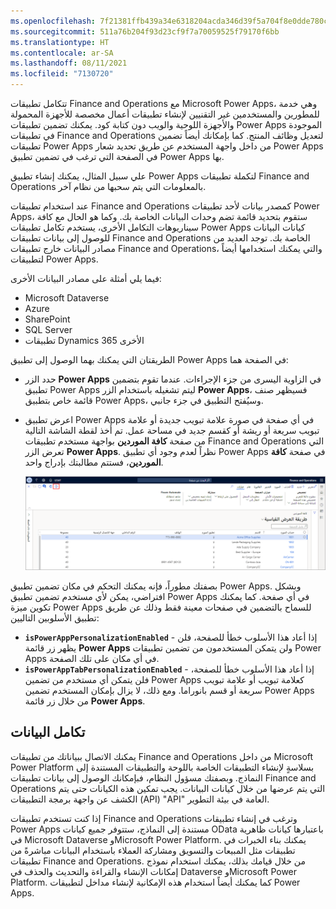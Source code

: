 ```yaml
---
ms.openlocfilehash: 7f21381ffb439a34e6318204acda346d39f5a704f8e0dde780c5f02c838574fe
ms.sourcegitcommit: 511a76b204f93d23cf9f7a70059525f79170f6bb
ms.translationtype: HT
ms.contentlocale: ar-SA
ms.lasthandoff: 08/11/2021
ms.locfileid: "7130720"
---
```

تتكامل تطبيقات Finance and Operations مع Microsoft Power Apps، وهي خدمة للمطورين والمستخدمين غير التقنيين لإنشاء تطبيقات أعمال مخصصة للأجهزة المحمولة والأجهزة اللوحية والويب دون كتابة كود.
يمكنك تضمين تطبيقات Power Apps الموجودة في تطبيقات Finance and Operations لتعديل وظائف المنتج. كما بإمكانك أيضاً تضمين تطبيقات Power Apps من داخل واجهة المستخدم عن طريق تحديد شعار Power Apps في الصفحة التي ترغب في تضمين تطبيق Power Apps بها.

علي سبيل المثال، يمكنك إنشاء تطبيق Power Apps لتكملة تطبيقات Finance and Operations بالمعلومات التي يتم سحبها من نظام آخر.

عند استخدام تطبيقات Finance and Operations كمصدر بيانات لأحد تطبيقات Power Apps، ستقوم بتحديد قائمة تضم وحدات البيانات الخاصة بك. وكما هو الحال مع كافة سيناريوهات التكامل الأخرى، يستخدم تكامل تطبيقات Power Apps كيانات البيانات للوصول إلى بيانات تطبيقات Finance and Operations الخاصة بك. توجد العديد من مصادر البيانات خارج تطبيقات Finance and Operations، والتي يمكنك استخدامها أيضاً لتطبيقات Power Apps. 

فيما يلي أمثلة على مصادر البيانات الأخرى:

- Microsoft Dataverse
- Azure
- SharePoint
- SQL Server
- تطبيقات Dynamics 365 الأخرى

الطريقتان التي يمكنك بهما الوصول إلى تطبيق Power Apps في الصفحة هما:

-   حدد الزر **Power Apps** في الزاوية اليسرى من جزء الإجراءات. عندما تقوم بتضمين تطبيق Power Apps ليتم تشغيله باستخدام الزر **Power Apps**، فسيظهر صنف قائمة خاص بتطبيق Power Apps، وسيُفتح التطبيق في جزء جانبي.
-   اعرض تطبيق Power Apps في أي صفحة في صورة علامة تبويب جديدة أو علامة تبويب سريعة أو ريشة أو كقسم جديد في مساحة عمل. تم أخذ لقطة الشاشة التالية من صفحة **كافة الموردين** بواجهة مستخدم تطبيقات Finance and Operations التي تعرض الزر **Power Apps**. نظراً لعدم وجود أي تطبيق Power Apps في صفحة **كافة الموردين**، فستتم مطالبتك بإدراج واحد.
    
    [![صفحة كافة البائعين التي يتم فيها تمييز زر PowerApp. عند تحديد هذا الزر، فإنه يفتح خيار قائمة من أجل "إدراج PowerApp".](../media/insert-powerapp.png)](../media/insert-powerapp.png#lightbox)

بصفتك مطوراً، فإنه يمكنك التحكم في مكان تضمين تطبيق Power Apps.
وبشكل افتراضي، يمكن لأي مستخدم تضمين تطبيق Power Apps في أي صفحة. كما يمكنك تكوين ميزة Power Apps للسماح بالتضمين في صفحات معينة فقط وذلك عن طريق تطبيق الأسلوبين التاليين:

-   **`isPowerAppPersonalizationEnabled`** - إذا أعاد هذا الأسلوب خطأ للصفحة، فلن يظهر زر قائمة **Power Apps** ولن يتمكن المستخدمون من تضمين تطبيقات Power Apps في أي مكان على تلك الصفحة.
-   **`isPowerAppTabPersonalizationEnabled`** - إذا أعاد هذا الأسلوب خطأ للصفحة، فلن يتمكن أي مستخدم من تضمين Power Apps كعلامة تبويب أو علامة تبويب سريعة أو قسم بانوراما. ومع ذلك، لا يزال بإمكان المستخدم تضمين Power Apps من خلال زر قائمة **Power Apps**. 

## <a name="data-integration"></a>تكامل البيانات 
يمكنك الاتصال ببياناتك من تطبيقات Finance and Operations من داخل Microsoft Power Platform بسلاسةٍ لإنشاء التطبيقات الخاصة باللوحة والتطبيقات المستندة إلى النماذج. وبصفتك مسؤول النظام، فبإمكانك الوصول إلى بيانات تطبيقات Finance and Operations التي يتم عرضها من خلال كيانات البيانات. يجب تمكين هذه الكيانات حتى يتم الكشف عن واجهة برمجة التطبيقات (API) "API" العامة في بيئة التطوير. 

إذا كنت تستخدم تطبيقات Finance and Operations وترغب في إنشاء تطبيقات Power Apps مستندة إلى النماذج، ستتوفر جميع كيانات OData باعتبارها كيانات ظاهرية في Microsoft Dataverse وMicrosoft Power Platform. يمكنك بناء الخبرات في تطبيقات مثل المبيعات والتسويق ومشاركة العملاء باستخدام البيانات مباشرةً من تطبيقات Finance and Operations. من خلال قيامك بذلك، يمكنك استخدام نموذج إمكانات الإنشاء والقراءة والتحديث والحذف في Dataverse وMicrosoft Power Platform. كما يمكنك أيضاً استخدام هذه الإمكانية لإنشاء مداخل لتطبيقات Power Apps. 

